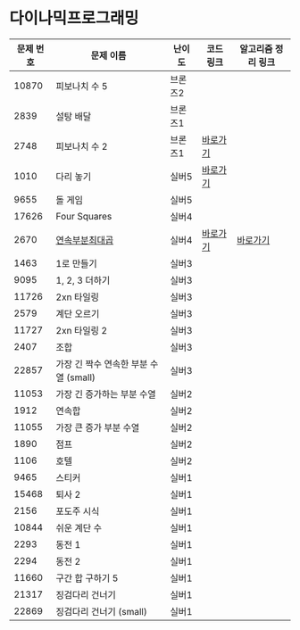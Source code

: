 # 다이나믹프로그래밍

문제 번호 | 문제 이름 | 난이도 | 코드 링크 | 알고리즘 정리 링크
---|---|---|---|---|
10870 | 피보나치 수 5 | 브론즈2 |
2839 | 설탕 배달 | 브론즈1 |
2748 | 피보나치 수 2 | 브론즈1 | [바로가기](https://github.com/ap3334/baekjoon/blob/main/%EB%8B%A4%EC%9D%B4%EB%82%98%EB%AF%B9%ED%94%84%EB%A1%9C%EA%B7%B8%EB%9E%98%EB%B0%8D/2748.cpp)
1010 | 다리 놓기 | 실버5 | [바로가기](https://github.com/ap3334/baekjoon/blob/main/%EB%8B%A4%EC%9D%B4%EB%82%98%EB%AF%B9%ED%94%84%EB%A1%9C%EA%B7%B8%EB%9E%98%EB%B0%8D/1010.cpp)
9655 | 돌 게임 | 실버5 |
17626 | Four Squares | 실버4 |
2670 | [연속부분최대곱](https://www.acmicpc.net/problem/2670) | 실버4 | [바로가기](https://github.com/ap3334/baekjoon/blob/main/%EB%8B%A4%EC%9D%B4%EB%82%98%EB%AF%B9%ED%94%84%EB%A1%9C%EA%B7%B8%EB%9E%98%EB%B0%8D/2670.cpp) | [바로가기](https://velog.io/@ap3334/%EB%B0%B1%EC%A4%80-C-2670.-%EC%97%B0%EC%86%8D%EB%B6%80%EB%B6%84%EC%B5%9C%EB%8C%80%EA%B3%B1)
1463 | 1로 만들기 | 실버3 |
9095 | 1, 2, 3 더하기 | 실버3 |
11726 | 2xn 타일링 | 실버3 |
2579 | 계단 오르기 | 실버3 |
11727 | 2xn 타일링 2 | 실버3 |
2407 | 조합 | 실버3 |
22857 | 가장 긴 짝수 연속한 부분 수열 (small) | 실버3 |
11053 | 가장 긴 증가하는 부분 수열 | 실버2 |
1912 | 연속합 | 실버2 |
11055 | 가장 큰 증가 부분 수열 | 실버2 |
1890 | 점프 | 실버2 |
1106 | 호텔 | 실버2 |
9465 | 스티커 | 실버1 |
15468 | 퇴사 2 | 실버1 |
2156 | 포도주 시식 | 실버1 |
10844 | 쉬운 계단 수 | 실버1 |
2293 | 동전 1 | 실버1 |
2294 | 동전 2 | 실버1 |
11660 | 구간 합 구하기 5 | 실버1 |
21317 | 징검다리 건너기 | 실버1 |
22869 | 징검다리 건너기 (small) | 실버1 |
